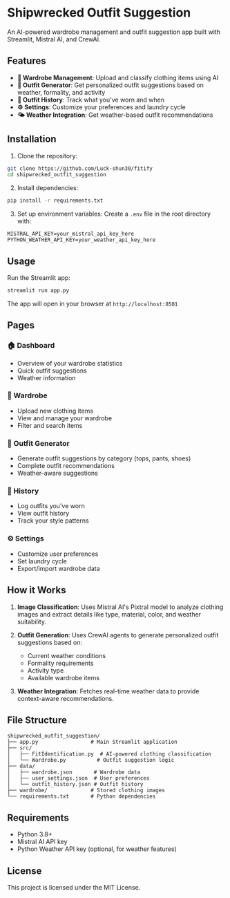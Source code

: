 # Shipwrecked Outfit Suggestion

An AI-powered wardrobe management and outfit suggestion app built with Streamlit, Mistral AI, and CrewAI.

## Features

- **👕 Wardrobe Management**: Upload and classify clothing items using AI
- **🎨 Outfit Generator**: Get personalized outfit suggestions based on weather, formality, and activity
- **📅 Outfit History**: Track what you've worn and when
- **⚙️ Settings**: Customize your preferences and laundry cycle
- **🌤️ Weather Integration**: Get weather-based outfit recommendations

## Installation

1. Clone the repository:
```bash
git clone https://github.com/Luck-shun30/fitify
cd shipwrecked_outfit_suggestion
```

2. Install dependencies:
```bash
pip install -r requirements.txt
```

3. Set up environment variables:
Create a `.env` file in the root directory with:
```
MISTRAL_API_KEY=your_mistral_api_key_here
PYTHON_WEATHER_API_KEY=your_weather_api_key_here
```

## Usage

Run the Streamlit app:
```bash
streamlit run app.py
```

The app will open in your browser at `http://localhost:8501`

## Pages

### 🏠 Dashboard
- Overview of your wardrobe statistics
- Quick outfit suggestions
- Weather information

### 👕 Wardrobe
- Upload new clothing items
- View and manage your wardrobe
- Filter and search items

### 🎨 Outfit Generator
- Generate outfit suggestions by category (tops, pants, shoes)
- Complete outfit recommendations
- Weather-aware suggestions

### 📅 History
- Log outfits you've worn
- View outfit history
- Track your style patterns

### ⚙️ Settings
- Customize user preferences
- Set laundry cycle
- Export/import wardrobe data

## How it Works

1. **Image Classification**: Uses Mistral AI's Pixtral model to analyze clothing images and extract details like type, material, color, and weather suitability.

2. **Outfit Generation**: Uses CrewAI agents to generate personalized outfit suggestions based on:
   - Current weather conditions
   - Formality requirements
   - Activity type
   - Available wardrobe items

3. **Weather Integration**: Fetches real-time weather data to provide context-aware recommendations.

## File Structure

```
shipwrecked_outfit_suggestion/
├── app.py                 # Main Streamlit application
├── src/
│   ├── FitIdentification.py  # AI-powered clothing classification
│   └── Wardrobe.py          # Outfit suggestion logic
├── data/
│   ├── wardrobe.json       # Wardrobe data
│   ├── user_settings.json  # User preferences
│   └── outfit_history.json # Outfit history
├── wardrobe/              # Stored clothing images
└── requirements.txt       # Python dependencies
```

## Requirements

- Python 3.8+
- Mistral AI API key
- Python Weather API key (optional, for weather features)

## License

This project is licensed under the MIT License. 
